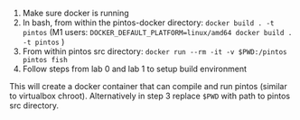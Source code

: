 1. Make sure docker is running
2. In bash, from within the pintos-docker directory: `docker build . -t pintos` (M1 users: `DOCKER_DEFAULT_PLATFORM=linux/amd64 docker build . -t pintos` )
3. From within pintos src directory: `docker run --rm -it -v $PWD:/pintos pintos fish`
4. Follow steps from lab 0 and lab 1 to setup build environment

This will create a docker container that can compile and run pintos (similar to virtualbox chroot). Alternatively in step 3 replace `$PWD` with path to pintos src directory.
